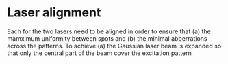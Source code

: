 # Laser alignment

Each for the two lasers need to be aligned in order to ensure that (a) the mamximum uniformity between spots and (b) the minimal abberrations across the patterns. To achieve (a) the Gaussian laser beam is expanded so that only the central part of the beam cover the excitation pattern